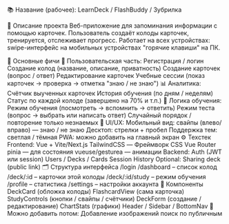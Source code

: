 📚 Название (рабочее): LearnDeck / FlashBuddy / Зубрилка

🔧 Описание проекта
    Веб-приложение для запоминания информации с помощью карточек. Пользователь создаёт колоды карточек, тренируется, отслеживает прогресс.
    Работает на всех устройствах: swipe-интерфейс на мобильных устройствах "горячие клавиши" на ПК.

🚀 Основные фичи
💼 Пользовательская часть:
    Регистрация / логин
    Создание колод (название, описание, приватность)
    Создание карточек (вопрос / ответ)
    Редактирование карточек
    Учебные сессии (показ карточек → проверка → отметка "знаю / не знаю")
📊 Аналитика:
    Счётчик выученных карточек
    История обучения (по дням / неделям)
    Статус по каждой колоде (завершено на 70% и т.п.)
🧠 Логика обучения:
    Режим обучения (посмотреть → вспомнить → ответить)
    Режим теста (вопрос → выбрать или написать ответ)
    Случайный порядок / повторение только незнаемых
📱 UI/UX:
    Мобильный вид: свайпы (влево/вправо) — знаю / не знаю
    Десктоп: стрелки + пробел
    Поддержка тем: светлая / тёмная
    PWA: можно добавить на главный экран
⚙️ Техстек
Frontend:
    Vue + Vite/Next.js
    TailwindCSS — Фреймворк CSS
    Vue Router
    pinia — для состояния
    vueuse/gestureа — анимации
Backend:
    Auth (JWT или session)
    Users / Decks / Cards
    Session History
    Optional: Sharing deck (public link)
🗂️ Структура интерфейса
    /login
    /dashboard – список колод
    /deck/:id – карточки этой колоды
    /deck/:id/study – режим обучения
    /profile – статистика
    /settings – настройки аккаунта
🧩 Компоненты
    DeckCard (обложка колоды)
    FlashcardView (сама карточка)
    StudyControls (кнопки / свайпы / счётчики)
    DeckForm (создание / редактирование)
    ChartStats (графики)
    Header / Sidebar / BottomNav
🧠 Можно добавить потом:
    Добавление изображений
    поиск по публичным